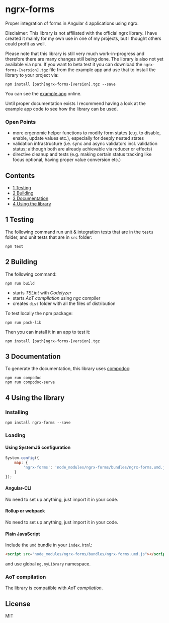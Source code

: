 # ngrx-forms

Proper integration of forms in Angular 4 applications using ngrx.

Disclaimer: This library is not affiliated with the official ngrx library. I have created it mainly for my own use in one of my projects, but I thought others could profit as well.

Please note that this library is still very much work-in-progress and therefore there are many changes still being done. The library is also not yet available via npm. If you want to beta test it you can download the `ngrx-forms-[version].tgz` file from the example app and use that to install the library to your project via:

```Shell
npm install [path]ngrx-forms-[version].tgz --save
```

You can see the [example app](http://ngrx-forms-example-app.azurewebsites.net/) online.

Until proper documentation exists I recommend having a look at the example app code to see how the library can be used.

### Open Points

- more ergenomic helper functions to modify form states (e.g. to disable, enable, update values etc.), especially for deeply nested states
- validation infrastructure (i.e. sync and async validators incl. validation status; although both are already achievable via reducer or effects)
- directive cleanup and tests (e.g. making certain status tracking like focus optional, having proper value conversion etc.)

## Contents
* [1 Testing](#1)
* [2 Building](#2)
* [3 Documentation](#3)
* [4 Using the library](#4)

## <a name="1"></a>1 Testing
The following command run unit & integration tests that are in the `tests` folder, and unit tests that are in `src` folder: 
```Shell
npm test 
```

## <a name="2"></a>2 Building
The following command:
```Shell
npm run build
```
- starts _TSLint_ with _Codelyzer_
- starts _AoT compilation_ using _ngc_ compiler
- creates `dist` folder with all the files of distribution

To test locally the npm package:
```Shell
npm run pack-lib
```
Then you can install it in an app to test it:
```Shell
npm install [path]ngrx-forms-[version].tgz
```

## <a name="3"></a>3 Documentation
To generate the documentation, this library uses [compodoc](https://github.com/compodoc/compodoc):
```Shell
npm run compodoc
npm run compodoc-serve 
```

## <a name="4"></a>4 Using the library
### Installing
```Shell
npm install ngrx-forms --save 
```
### Loading
#### Using SystemJS configuration
```JavaScript
System.config({
    map: {
        'ngrx-forms': 'node_modules/ngrx-forms/bundles/ngrx-forms.umd.js'
    }
});
```
#### Angular-CLI
No need to set up anything, just import it in your code.
#### Rollup or webpack
No need to set up anything, just import it in your code.
#### Plain JavaScript
Include the `umd` bundle in your `index.html`:
```Html
<script src="node_modules/ngrx-forms/bundles/ngrx-forms.umd.js"></script>
```
and use global `ng.myLibrary` namespace.

### AoT compilation
The library is compatible with _AoT compilation_.

## License
MIT
